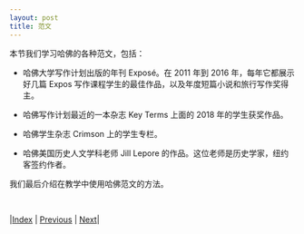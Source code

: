 ```yaml
---
layout: post
title: 范文
---
```


本节我们学习哈佛的各种范文，包括：

- 哈佛大学写作计划出版的年刊 Exposé。在 2011 年到 2016 年，每年它都展示好几篇 Expos 写作课程学生的最佳作品，以及年度短篇小说和旅行写作奖得主。

- 哈佛写作计划最近的一本杂志 Key Terms 上面的 2018 年的学生获奖作品。

- 哈佛学生杂志 Crimson 上的学生专栏。

- 哈佛美国历史人文学科老师 Jill Lepore 的作品。这位老师是历史学家，纽约客签约作者。

我们最后介绍在教学中使用哈佛范文的方法。

<br/>

|[Index](../) | [Previous](3-4-ge-justice) | [Next](4-2-expose)|
